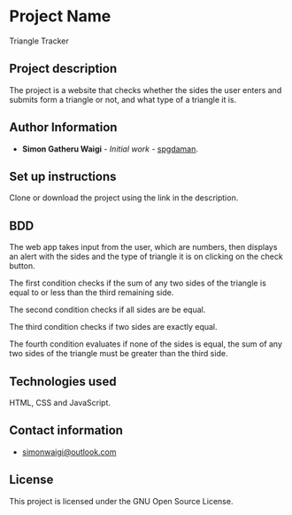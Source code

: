 # Project Name

Triangle Tracker

## Project description

The project is a website that checks whether the sides the user enters and submits form a triangle or not, and what type of a triangle it is.

## Author Information

* **Simon Gatheru Waigi** - *Initial work* - [spgdaman](https://github.com/spgdaman).

## Set up instructions

Clone or download the project using the link in the description.

## BDD

The web app takes input from the user, which are numbers, then displays an alert with the sides and the type of triangle it is on clicking on the check button.

The first condition checks if the sum of any two sides of the triangle is equal to or less than the third remaining side.

The second condition checks if all sides are be equal.

The third condition checks if two sides are exactly equal.

The fourth condition evaluates if none of the sides is equal, the sum of any two sides of the triangle must be greater than the third side.

## Technologies used

HTML, CSS and JavaScript.

## Contact information

* simonwaigi@outlook.com

## License

This project is licensed under the GNU Open Source License.
